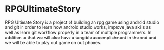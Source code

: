 # RPGUltimateStory
RPG Ultimate Story  is a project of building an rpg game using android studio and git in order to learn how android studio works, improve java skills as well as learn git workflow properly in a team of multiple programmers. In addition to that we will also have a tangible accomplishment in the end and we will be able to play out game on out phones.

